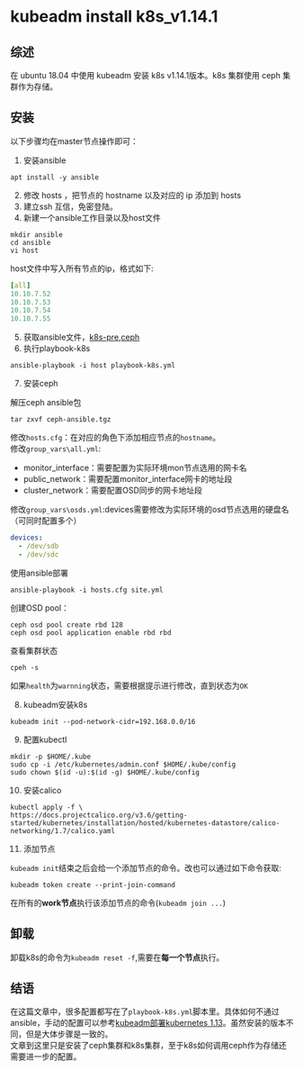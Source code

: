 # kubeadm install k8s_v1.14.1

## 综述

在 ubuntu 18.04 中使用 kubeadm 安装 k8s v1.14.1版本。k8s 集群使用 ceph 集群作为存储。

## 安装

以下步骤均在master节点操作即可：  

1. 安装ansible

```shell
apt install -y ansible
```

2. 修改 hosts ，把节点的 hostname 以及对应的 ip 添加到 hosts  
3. 建立ssh 互信，免密登陆。  
4. 新建一个ansible工作目录以及host文件

```shell
mkdir ansible
cd ansible
vi host
```

host文件中写入所有节点的ip，格式如下:  

```yaml
[all]
10.10.7.52
10.10.7.53
10.10.7.54
10.10.7.55
```
5. 获取ansible文件，[k8s-pre](../resources/playbook-k8s.yml),[ceph](../resources/ceph-ansible.tgz)  
6. 执行playbook-k8s

```shell
ansible-playbook -i host playbook-k8s.yml
```

7. 安装ceph

解压ceph ansible包

```shell
tar zxvf ceph-ansible.tgz
```

修改`hosts.cfg`：在对应的角色下添加相应节点的`hostname`。  
修改`group_vars\all.yml`:  

* monitor_interface：需要配置为实际环境mon节点选用的网卡名
* public_network：需要配置monitor_interface网卡的地址段
* cluster_network：需要配置OSD同步的网卡地址段

修改`group_vars\osds.yml`:devices需要修改为实际环境的osd节点选用的硬盘名（可同时配置多个）

```yaml
devices:
  - /dev/sdb
  - /dev/sdc
```

使用ansible部署

```shell
ansible-playbook -i hosts.cfg site.yml
```

创建OSD pool：

```shell
ceph osd pool create rbd 128
ceph osd pool application enable rbd rbd
```

查看集群状态

```shell
cpeh -s
```

如果`health`为`warnning`状态，需要根据提示进行修改，直到状态为`OK`

8. kubeadm安装k8s

```shell
kubeadm init --pod-network-cidr=192.168.0.0/16
```

9. 配置kubectl

```shell
mkdir -p $HOME/.kube
sudo cp -i /etc/kubernetes/admin.conf $HOME/.kube/config
sudo chown $(id -u):$(id -g) $HOME/.kube/config
```

10. 安装calico

```shell
kubectl apply -f \
https://docs.projectcalico.org/v3.6/getting-started/kubernetes/installation/hosted/kubernetes-datastore/calico-networking/1.7/calico.yaml
```

11. 添加节点

`kubeadm init`结束之后会给一个添加节点的命令。改也可以通过如下命令获取:

```shell
kubeadm token create --print-join-command
```

在所有的**work节点**执行该添加节点的命令(`kubeadm join ...`)

## 卸载

卸载k8s的命令为`kubeadm reset -f`,需要在**每一个节点**执行。

## 结语

在这篇文章中，很多配置都写在了`playbook-k8s.yml`脚本里。具体如何不通过ansible，手动的配置可以参考[kubeadm部署kubernetes 1.13](http://songjxin.cn/?p=557)。虽然安装的版本不同，但是大体步骤是一致的。  
文章到这里只是安装了ceph集群和k8s集群，至于k8s如何调用ceph作为存储还需要进一步的配置。